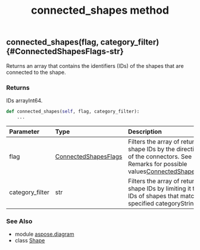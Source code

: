 ﻿---
title: connected_shapes method
second_title: Aspose.Diagram for Python via .NET API References
description: 
type: docs
weight: 50
url: /python-net/aspose.diagram/shape/connected_shapes/
is_root: false
---

## connected_shapes(flag, category_filter) {#ConnectedShapesFlags-str}

Returns an array that contains the identifiers (IDs) of the shapes that are connected to the shape.

### Returns 


IDs arrayInt64.


```python
def connected_shapes(self, flag, category_filter):
    ...
```


| Parameter | Type | Description |
| :- | :- | :- |
| flag | [ConnectedShapesFlags](/diagram/python-net/aspose.diagram/connectedshapesflags) | Filters the array of returned shape IDs by the directionality of the connectors. See Remarks for possible values[ConnectedShapesFlags](/diagram/python-net/aspose.diagram/connectedshapesflags). |
| category_filter | str | Filters the array of returned shape IDs by limiting it to the IDs of shapes that match the specified categoryString. |



### See Also
* module [aspose.diagram](../../)
* class [Shape](/diagram/python-net/aspose.diagram/shape)
